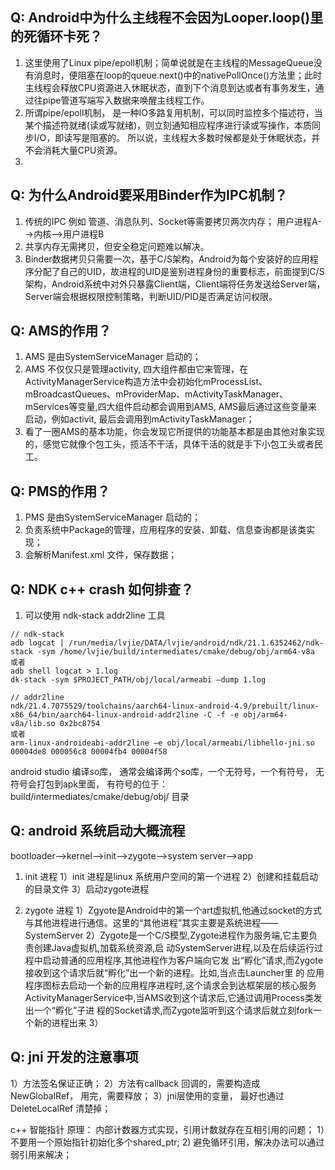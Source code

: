 ## Q: Android中为什么主线程不会因为Looper.loop()里的死循环卡死？
 
1. 这里使用了Linux pipe/epoll机制；简单说就是在主线程的MessageQueue没有消息时，便阻塞在loop的queue.next()中的nativePollOnce()方法里；此时主线程会释放CPU资源进入休眠状态，直到下个消息到达或者有事务发生，通过往pipe管道写端写入数据来唤醒主线程工作。
2. 所谓pipe/epoll机制，  是一种IO多路复用机制，可以同时监控多个描述符，当某个描述符就绪(读或写就绪)，则立刻通知相应程序进行读或写操作，本质同步I/O，即读写是阻塞的。 所以说，主线程大多数时候都是处于休眠状态，并不会消耗大量CPU资源。
3. 

## Q:  为什么Android要采用Binder作为IPC机制？

1. 传统的IPC 例如 管道、消息队列、Socket等需要拷贝两次内存； 用户进程A-->内核-->用户进程B
2. 共享内存无需拷贝，但安全稳定问题难以解决。
3. Binder数据拷贝只需要一次，基于C/S架构，Android为每个安装好的应用程序分配了自己的UID，故进程的UID是鉴别进程身份的重要标志，前面提到C/S架构，Android系统中对外只暴露Client端，Client端将任务发送给Server端，Server端会根据权限控制策略，判断UID/PID是否满足访问权限。

## Q: AMS的作用？
1. AMS 是由SystemServiceManager 启动的；
2. AMS 不仅仅只是管理activity, 四大组件都由它来管理，在ActivityManagerService构造方法中会初始化mProcessList、mBroadcastQueues、mProviderMap、mActivityTaskManager、mServices等变量,四大组件启动都会调用到AMS, AMS最后通过这些变量来启动，例如activit, 最后会调用到mActivityTaskManager；
3. 看了一圈AMS的基本功能，你会发现它所提供的功能基本都是由其他对象实现的，感觉它就像个包工头，揽活不干活，具体干活的就是手下小包工头或者民工。

## Q: PMS的作用？
1. PMS 是由SystemServiceManager 启动的；
2. 负责系统中Package的管理，应用程序的安装、卸载、信息查询都是该类实现；
3. 会解析Manifest.xml 文件，保存数据；

## Q: NDK c++ crash 如何排查？
1. 可以使用 ndk-stack  addr2line 工具
```aidl
// ndk-stack 
adb logcat | /run/media/lvjie/DATA/lvjie/android/ndk/21.1.6352462/ndk-stack -sym /home/lvjie/build/intermediates/cmake/debug/obj/arm64-v8a
或者
adb shell logcat > 1.log  
dk-stack -sym $PROJECT_PATH/obj/local/armeabi –dump 1.log  

// addr2line
ndk/21.4.7075529/toolchains/aarch64-linux-android-4.9/prebuilt/linux-x86_64/bin/aarch64-linux-android-addr2line -C -f -e obj/arm64-v8a/lib.so 0x2bc8754
或者
arm-linux-androideabi-addr2line –e obj/local/armeabi/libhello-jni.so 00004de8 000056c8 00004fb4 00004f58  
```
android studio 编译so库， 通常会编译两个so库，一个无符号，一个有符号， 无符号会打包到apk里面， 有符号的位于：build/intermediates/cmake/debug/obj/ 目录

## Q: android 系统启动大概流程
bootloader-->kernel-->init-->zygote-->system server-->app
1. init 进程
   1）init 进程是linux 系统用户空间的第一个进程
   2）创建和挂载启动的目录文件
   3）启动zygote进程

2. zygote 进程
   1）Zgyote是Android中的第一个art虚拟机,他通过socket的方式与其他进程进行通信。这里的“其他进程”其实主要是系统进程——SystemServer
   2）Zygote是一个C/S模型,Zygote进程作为服务端,它主要负责创建Java虚拟机,加载系统资源,启
   动SystemServer进程,以及在后续运行过程中启动普通的应用程序,其他进程作为客户端向它发
   出“孵化”请求,而Zygote接收到这个请求后就“孵化”出一个新的进程。比如,当点击Launcher里
   的 应用程序图标去启动一个新的应用程序进程时,这个请求会到达框架层的核心服务
   ActivityManagerService中,当AMS收到这个请求后,它通过调用Process类发出一个“孵化”子进
   程的Socket请求,而Zygote监听到这个请求后就立刻fork一个新的进程出来
   3）
   
## Q: jni 开发的注意事项
   1）方法签名保证正确；
   2）方法有callback 回调的，需要构造成NewGlobalRef， 用完，需要释放；
   3）jni层使用的变量， 最好也通过DeleteLocalRef 清楚掉；

   c++ 智能指针
   原理： 内部计数器方式实现，引用计数就存在互相引用的问题；
   1）不要用一个原始指针初始化多个shared_ptr;
   2) 避免循环引用，解决办法可以通过弱引用来解决；